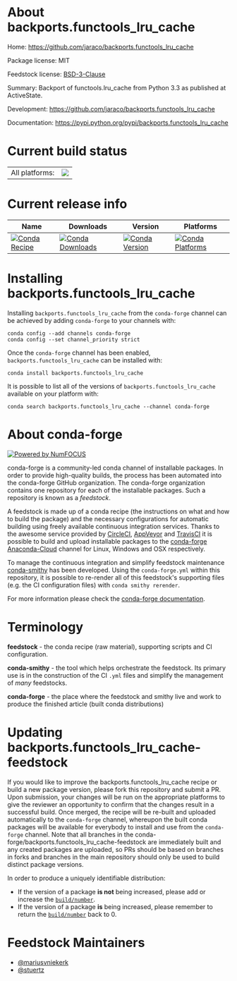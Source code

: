 About backports.functools_lru_cache
===================================

Home: https://github.com/jaraco/backports.functools_lru_cache

Package license: MIT

Feedstock license: [BSD-3-Clause](https://github.com/conda-forge/backports.functools_lru_cache-feedstock/blob/master/LICENSE.txt)

Summary: Backport of functools.lru_cache from Python 3.3 as published at ActiveState.

Development: https://github.com/jaraco/backports.functools_lru_cache

Documentation: https://pypi.python.org/pypi/backports.functools_lru_cache

Current build status
====================


<table><tr><td>All platforms:</td>
    <td>
      <a href="https://dev.azure.com/conda-forge/feedstock-builds/_build/latest?definitionId=3659&branchName=master">
        <img src="https://dev.azure.com/conda-forge/feedstock-builds/_apis/build/status/backports.functools_lru_cache-feedstock?branchName=master">
      </a>
    </td>
  </tr>
</table>

Current release info
====================

| Name | Downloads | Version | Platforms |
| --- | --- | --- | --- |
| [![Conda Recipe](https://img.shields.io/badge/recipe-backports.functools_lru_cache-green.svg)](https://anaconda.org/conda-forge/backports.functools_lru_cache) | [![Conda Downloads](https://img.shields.io/conda/dn/conda-forge/backports.functools_lru_cache.svg)](https://anaconda.org/conda-forge/backports.functools_lru_cache) | [![Conda Version](https://img.shields.io/conda/vn/conda-forge/backports.functools_lru_cache.svg)](https://anaconda.org/conda-forge/backports.functools_lru_cache) | [![Conda Platforms](https://img.shields.io/conda/pn/conda-forge/backports.functools_lru_cache.svg)](https://anaconda.org/conda-forge/backports.functools_lru_cache) |

Installing backports.functools_lru_cache
========================================

Installing `backports.functools_lru_cache` from the `conda-forge` channel can be achieved by adding `conda-forge` to your channels with:

```
conda config --add channels conda-forge
conda config --set channel_priority strict
```

Once the `conda-forge` channel has been enabled, `backports.functools_lru_cache` can be installed with:

```
conda install backports.functools_lru_cache
```

It is possible to list all of the versions of `backports.functools_lru_cache` available on your platform with:

```
conda search backports.functools_lru_cache --channel conda-forge
```


About conda-forge
=================

[![Powered by NumFOCUS](https://img.shields.io/badge/powered%20by-NumFOCUS-orange.svg?style=flat&colorA=E1523D&colorB=007D8A)](http://numfocus.org)

conda-forge is a community-led conda channel of installable packages.
In order to provide high-quality builds, the process has been automated into the
conda-forge GitHub organization. The conda-forge organization contains one repository
for each of the installable packages. Such a repository is known as a *feedstock*.

A feedstock is made up of a conda recipe (the instructions on what and how to build
the package) and the necessary configurations for automatic building using freely
available continuous integration services. Thanks to the awesome service provided by
[CircleCI](https://circleci.com/), [AppVeyor](https://www.appveyor.com/)
and [TravisCI](https://travis-ci.com/) it is possible to build and upload installable
packages to the [conda-forge](https://anaconda.org/conda-forge)
[Anaconda-Cloud](https://anaconda.org/) channel for Linux, Windows and OSX respectively.

To manage the continuous integration and simplify feedstock maintenance
[conda-smithy](https://github.com/conda-forge/conda-smithy) has been developed.
Using the ``conda-forge.yml`` within this repository, it is possible to re-render all of
this feedstock's supporting files (e.g. the CI configuration files) with ``conda smithy rerender``.

For more information please check the [conda-forge documentation](https://conda-forge.org/docs/).

Terminology
===========

**feedstock** - the conda recipe (raw material), supporting scripts and CI configuration.

**conda-smithy** - the tool which helps orchestrate the feedstock.
                   Its primary use is in the construction of the CI ``.yml`` files
                   and simplify the management of *many* feedstocks.

**conda-forge** - the place where the feedstock and smithy live and work to
                  produce the finished article (built conda distributions)


Updating backports.functools_lru_cache-feedstock
================================================

If you would like to improve the backports.functools_lru_cache recipe or build a new
package version, please fork this repository and submit a PR. Upon submission,
your changes will be run on the appropriate platforms to give the reviewer an
opportunity to confirm that the changes result in a successful build. Once
merged, the recipe will be re-built and uploaded automatically to the
`conda-forge` channel, whereupon the built conda packages will be available for
everybody to install and use from the `conda-forge` channel.
Note that all branches in the conda-forge/backports.functools_lru_cache-feedstock are
immediately built and any created packages are uploaded, so PRs should be based
on branches in forks and branches in the main repository should only be used to
build distinct package versions.

In order to produce a uniquely identifiable distribution:
 * If the version of a package **is not** being increased, please add or increase
   the [``build/number``](https://docs.conda.io/projects/conda-build/en/latest/resources/define-metadata.html#build-number-and-string).
 * If the version of a package **is** being increased, please remember to return
   the [``build/number``](https://docs.conda.io/projects/conda-build/en/latest/resources/define-metadata.html#build-number-and-string)
   back to 0.

Feedstock Maintainers
=====================

* [@mariusvniekerk](https://github.com/mariusvniekerk/)
* [@stuertz](https://github.com/stuertz/)

